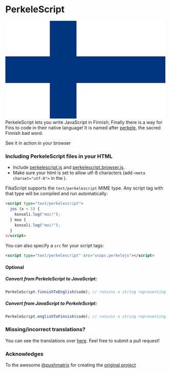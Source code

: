 PerkeleScript
==========
![Finnish Flag](/assets/img/fi.png)  
PerkeleScript lets you write JavaScript in Finnish; Finally there is a way for Fins to code in their native language!
It is named after [perkele](https://en.wikipedia.org/wiki/Perkele), the sacred Finnish bad word.

See it in action in your browser
### Including PerkeleScript files in your HTML

- Include [perkelescript.js](dist/perkelescript.js) and [perkelescript.browser.js](dist/perkelescript.browser.js).
- Make sure your html is set to allow utf-8 characters (add `<meta charset="utf-8">` in the <head>).

FikaScript supports the `text/perkelescript` MIME type. Any script tag with that type will be compiled and run automatically:
```html
<script type="text/perkelescript">
  jos (x < 5) {
    konsoli.log("moi!");
  } muu {
    konsoli.log("moi!");
  }
</script>
```

You can also specify a `src` for your script tags: 
```html
<script type="text/perkelescript" src="snaps.perkelejs"></script>
```

#### Optional

##### Convert from PerkeleScript to JavaScript:

```javascript
PerkeleScript.finnishToEnglish(code); // returns a string representing the translated code
```

##### Convert from JavaScript to PerkeleScript:

```javascript
PerkeleScript.englishToFinnish(code); // returns a string representing the translated code
```

### Missing/incorrect translations?
You can see the translations over [here](https://github.com/javierhonduco/perkelescript/blob/gh-pages/dist/perkelescript.js#L4). Feel free to submit a pull request!

### Acknowledges
To the awesome [@pushmatrix](https://github.com/pushmatrix/) for creating the [original project](https://github.com/pushmatrix/fikascript)
